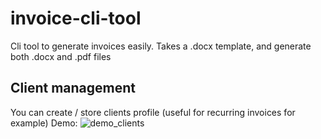 # invoice-cli-tool
Cli tool to generate invoices easily. Takes a .docx template, and generate both .docx and .pdf files

## Client management

You can create / store clients profile (useful for recurring invoices for example)
Demo:
![demo_clients](https://github.com/thom-gg/invoice-cli-tool/assets/79939935/9c059485-c0d9-4171-b41c-838380d21383)




